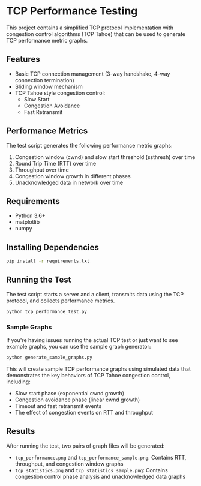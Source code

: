 # TCP Performance Testing

This project contains a simplified TCP protocol implementation with congestion control algorithms (TCP Tahoe) that can be used to generate TCP performance metric graphs.

## Features

- Basic TCP connection management (3-way handshake, 4-way connection termination)
- Sliding window mechanism
- TCP Tahoe style congestion control:
  - Slow Start
  - Congestion Avoidance
  - Fast Retransmit

## Performance Metrics

The test script generates the following performance metric graphs:

1. Congestion window (cwnd) and slow start threshold (ssthresh) over time
2. Round Trip Time (RTT) over time
3. Throughput over time
4. Congestion window growth in different phases
5. Unacknowledged data in network over time

## Requirements

- Python 3.6+
- matplotlib
- numpy

## Installing Dependencies

```bash
pip install -r requirements.txt
```

## Running the Test

The test script starts a server and a client, transmits data using the TCP protocol, and collects performance metrics.

```bash
python tcp_performance_test.py
```

### Sample Graphs

If you're having issues running the actual TCP test or just want to see example graphs, you can use the sample graph generator:

```bash
python generate_sample_graphs.py
```

This will create sample TCP performance graphs using simulated data that demonstrates the key behaviors of TCP Tahoe congestion control, including:
- Slow start phase (exponential cwnd growth)
- Congestion avoidance phase (linear cwnd growth)
- Timeout and fast retransmit events
- The effect of congestion events on RTT and throughput

## Results

After running the test, two pairs of graph files will be generated:
- `tcp_performance.png` and `tcp_performance_sample.png`: Contains RTT, throughput, and congestion window graphs
- `tcp_statistics.png` and `tcp_statistics_sample.png`: Contains congestion control phase analysis and unacknowledged data graphs 